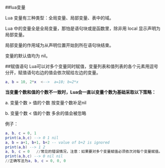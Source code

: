 ##lua变量

Lua 变量有三种类型：全局变量、局部变量、表中的域。

Lua 中的变量全是全局变量，那怕是语句块或是函数里，除非用 local 显示声明为局部变量。

局部变量的作用域为从声明位置开始到所在语句块结束。

变量的默认值均为 nil。

##赋值语句
Lua可以对多个变量同时赋值，变量列表和值列表的各个元素用逗号分开，赋值语句右边的值会依次赋给左边的变量。
```lua
a, b = 10, 2*x  <-->  a=10; b=2*x 
```
**当变量个数和值的个数不一致时，Lua会一直以变量个数为基础采取以下策略：**

a. 变量个数 > 值的个数 按变量个数补足nil   

b. 变量个数 < 值的个数 多余的值会被忽略


例子：
```lua
a, b, c = 0, 1 
print(a,b,c) --> 0 1 nil 
a, b = a+1, b+1, b+2 -- value of b+2 is ignored 
print(a,b) --> 1 2 
a, b, c = 0   //常见的错误情况，注意：如果要对多个变量赋值必须依次对每个变量赋值。
print(a,b,c) --> 0 nil nil 
//正确写法为a, b, c = 0, 0, 0 

```